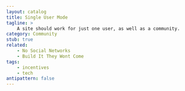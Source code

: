 ```yaml
---
layout: catalog
title: Single User Mode
tagline: >
    A site should work for just one user, as well as a community.
category: Community
stub: true
related:
    - No Social Networks
    - Build It They Wont Come
tags:
    - incentives
    - tech
antipattern: false 
---
```

